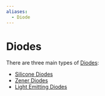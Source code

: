 ```yaml
---
aliases:
  - Diode
---
```

# Diodes
There are three main types of [Diodes](Diodes.md):
- [Silicone Diodes](Silicone%20Diodes.md)
- [Zener Diodes](Zener%20Diodes.md)
- [Light Emitting Diodes](Light%20Emitting%20Diodes.md)